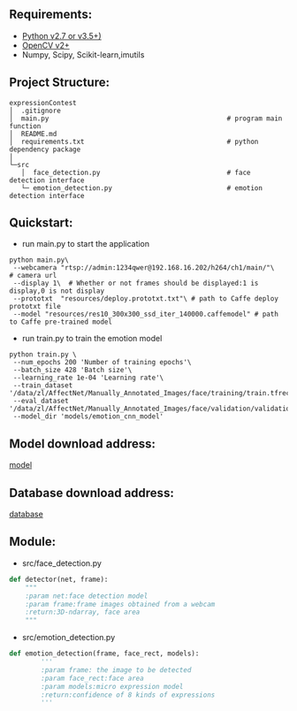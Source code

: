 Requirements:
---------------

- [Python v2.7 or v3.5+)](http://python.org/)
- [OpenCV v2+](http://opencv.org/)
- Numpy, Scipy, Scikit-learn,imutils

Project Structure:
------------
```tree
expressionContest
│  .gitignore
│  main.py                                             # program main function
│  README.md
│  requirements.txt                                    # python dependency package
│
└─src
   │  face_detection.py                                # face detection interface
   └─ emotion_detection.py                             # emotion detection interface

```

Quickstart:
------------

- run main.py to start the application

```
python main.py\
 --webcamera "rtsp://admin:1234qwer@192.168.16.202/h264/ch1/main/"\   # camera url
 --display 1\  # Whether or not frames should be displayed:1 is display,0 is not display
 --prototxt  "resources/deploy.prototxt.txt"\ # path to Caffe deploy prototxt file
 --model "resources/res10_300x300_ssd_iter_140000.caffemodel" # path to Caffe pre-trained model
```
- run train.py to train the emotion model

```
python train.py \
 --num_epochs 200 'Number of training epochs'\
 --batch_size 428 'Batch size'\
 --learning_rate 1e-04 'Learning rate'\
 --train_dataset '/data/zl/AffectNet/Manually_Annotated_Images/face/training/train.tfrecords'\
 --eval_dataset '/data/zl/AffectNet/Manually_Annotated_Images/face/validation/validation.tfrecords'\
 --model_dir 'models/emotion_cnn_model'

```

Model download address:
---------------------

[model](\\192.168.16.123\Share\emotion_model)


Database download address:
---------
[database](192.168.16.166:/data/zl/EmotionNet)

Module:
--------

- src/face_detection.py

```python
def detector(net, frame):
    """
    :param net:face detection model
    :param frame:frame images obtained from a webcam
    :return:3D-ndarray, face area
    """
```
- src/emotion_detection.py

```python
def emotion_detection(frame, face_rect, models):
        '''
        :param frame: the image to be detected
        :param face_rect:face area
        :param models:micro expression model
        :return:confidence of 8 kinds of expressions
        '''
```
